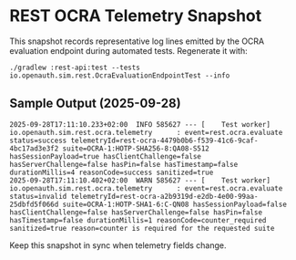 # REST OCRA Telemetry Snapshot

This snapshot records representative log lines emitted by the OCRA evaluation endpoint during automated tests. Regenerate it with:

```
./gradlew :rest-api:test --tests io.openauth.sim.rest.OcraEvaluationEndpointTest --info
```

## Sample Output (2025-09-28)
```
2025-09-28T17:11:10.233+02:00  INFO 585627 --- [    Test worker] io.openauth.sim.rest.ocra.telemetry      : event=rest.ocra.evaluate status=success telemetryId=rest-ocra-4479b0b6-f539-41c6-9caf-4bc17ad3e3f2 suite=OCRA-1:HOTP-SHA256-8:QA08-S512 hasSessionPayload=true hasClientChallenge=false hasServerChallenge=false hasPin=false hasTimestamp=false durationMillis=4 reasonCode=success sanitized=true
2025-09-28T17:11:10.402+02:00  WARN 585627 --- [    Test worker] io.openauth.sim.rest.ocra.telemetry      : event=rest.ocra.evaluate status=invalid telemetryId=rest-ocra-a2b9319d-e2db-4e00-99aa-25dbfd5f066d suite=OCRA-1:HOTP-SHA1-6:C-QN08 hasSessionPayload=false hasClientChallenge=false hasServerChallenge=false hasPin=false hasTimestamp=false durationMillis=1 reasonCode=counter_required sanitized=true reason=counter is required for the requested suite
```

Keep this snapshot in sync when telemetry fields change.
